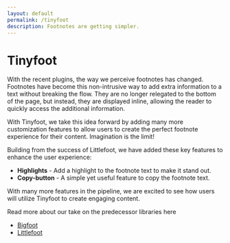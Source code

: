 ```yaml
---
layout: default
permalink: /tinyfoot
description: Footnotes are getting simpler.
---
```


# Tinyfoot

With the recent plugins, the way we perceive footnotes has changed. Footnotes have become this non-intrusive way to  add extra information to a text without breaking the flow. They are no longer relegated to the bottom of  the page, but instead, they are displayed inline, allowing the reader to quickly access the additional information.

With Tinyfoot, we take this idea forward by adding many more customization features to allow users to create  the perfect footnote experience for their content. Imagination is the limit!

Building from the success of Littlefoot, we have added these key features to enhance the user experience:
- **Highlights** -  Add a highlight to the footnote text to make it stand out.
- **Copy-button** - A simple yet useful feature to  copy the footnote text.

With many more features in the pipeline, we are excited to see how users will utilize Tinyfoot to create engaging content.


Read more about our take on the predecessor libraries here
- [Bigfoot](./bigfoot)
- [Littlefoot](./littlefoot)
